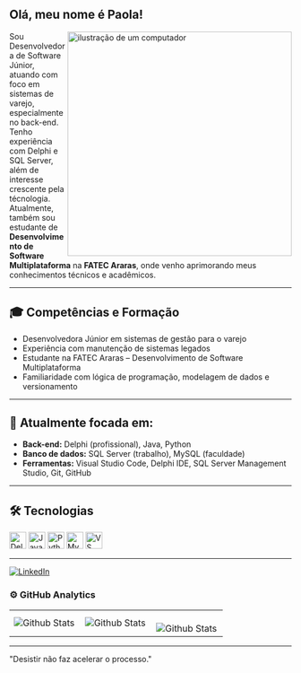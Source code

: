## Olá, meu nome é Paola!

<img src="https://raw.githubusercontent.com/MicaelliMedeiros/micaellimedeiros/master/image/computer-illustration.png" alt="ilustração de um computador" min-width="400px" max-width="400px" width="400px" align="right">

Sou Desenvolvedora de Software Júnior, atuando com foco em sistemas de varejo, especialmente no back-end. Tenho experiência com Delphi e SQL Server, além de interesse crescente pela técnologia.  
Atualmente, também sou estudante de **Desenvolvimento de Software Multiplataforma** na **FATEC Araras**, onde venho aprimorando meus conhecimentos técnicos e acadêmicos.

---

## 🎓 Competências e Formação

- Desenvolvedora Júnior em sistemas de gestão para o varejo  
- Experiência com manutenção de sistemas legados  
- Estudante na FATEC Araras – Desenvolvimento de Software Multiplataforma  
- Familiaridade com lógica de programação, modelagem de dados e versionamento





---

## 🎯 Atualmente focada em:

- **Back-end:** Delphi (profissional), Java, Python  
- **Banco de dados:** SQL Server (trabalho), MySQL (faculdade)  
- **Ferramentas:** Visual Studio Code, Delphi IDE, SQL Server Management Studio, Git, GitHub

---

## 🛠️ Tecnologias

<p align="left">
  <img src="https://cdn.jsdelivr.net/gh/devicons/devicon/icons/delphi/delphi-original.svg" height="30" alt="Delphi"/>
  <img src="https://cdn.jsdelivr.net/gh/devicons/devicon/icons/java/java-original.svg" height="30" alt="Java"/>
  <img src="https://cdn.jsdelivr.net/gh/devicons/devicon/icons/python/python-original.svg" height="30" alt="Python"/>
  <img src="https://cdn.jsdelivr.net/gh/devicons/devicon/icons/mysql/mysql-original.svg" height="30" alt="MySQL"/>
  <img src="https://cdn.jsdelivr.net/gh/devicons/devicon/icons/vscode/vscode-original.svg" height="30" alt="VS Code"/>
</p>

---

<a href="#" title="LinkedIn">
  <img src="https://img.shields.io/badge/-Linkedin-0e76a8?style=flat-square&logo=Linkedin&logoColor=white&link=https://br.linkedin.com/in/paola-gabriele-de-oliveira" alt="LinkedIn"/></a>

### ⚙️ GitHub Analytics

<table>
  <tr>
    <td>
      <img
        align="left"
        src="https://github-readme-stats.vercel.app/api?username=Paola403&theme=dark&hide_border=false&include_all_commits=true"
        alt="Github Stats"
      />
    </td>
    <td>
      <img
        align="left"
        src="https://github-readme-stats.vercel.app/api/top-langs/?username=Paola403&theme=dark&hide_border=false&include_all_commits=true&count_private=true&layout=compact"
        alt="Github Stats"
      />
    </td>
    <td>
      <br />
      <img
        align="left"
        src="https://github-readme-streak-stats.herokuapp.com/?user=Paola403&theme=dark&hide_border=false"
        alt="Github Stats"
      />
    </td>
  </tr>
</table>

--- 
"Desistir não faz acelerar o processo."




<!--
**Paola403/Paola403** is a ✨ _special_ ✨ repository because its `README.md` (this file) appears on your GitHub profile.

Here are some ideas to get you started:

- 🔭 I’m currently working on ...
- 🌱 I’m currently learning ...
- 👯 I’m looking to collaborate on ...
- 🤔 I’m looking for help with ...
- 💬 Ask me about ...
- 📫 How to reach me: ...
- 😄 Pronouns: ...
- ⚡ Fun fact: ...
-->

